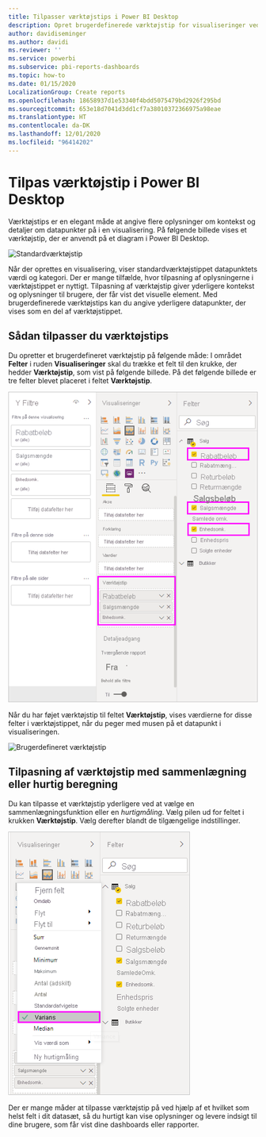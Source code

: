 ```yaml
---
title: Tilpasser værktøjstips i Power BI Desktop
description: Opret brugerdefinerede værktøjstip for visualiseringer ved hjælp af træk og slip
author: davidiseminger
ms.author: davidi
ms.reviewer: ''
ms.service: powerbi
ms.subservice: pbi-reports-dashboards
ms.topic: how-to
ms.date: 01/15/2020
LocalizationGroup: Create reports
ms.openlocfilehash: 18658937d1e53340f4bdd5075479bd2926f295bd
ms.sourcegitcommit: 653e18d7041d3dd1cf7a38010372366975a98eae
ms.translationtype: HT
ms.contentlocale: da-DK
ms.lasthandoff: 12/01/2020
ms.locfileid: "96414202"
---
```

# <a name="customize-tooltips-in-power-bi-desktop"></a>Tilpas værktøjstip i Power BI Desktop

Værktøjstips er en elegant måde at angive flere oplysninger om kontekst og detaljer om datapunkter på i en visualisering. På følgende billede vises et værktøjstip, der er anvendt på et diagram i Power BI Desktop.

![Standardværktøjstip](media/desktop-custom-tooltips/custom-tooltips-1.png)

Når der oprettes en visualisering, viser standardværktøjstippet datapunktets værdi og kategori. Der er mange tilfælde, hvor tilpasning af oplysningerne i værktøjstippet er nyttigt. Tilpasning af værktøjstip giver yderligere kontekst og oplysninger til brugere, der får vist det visuelle element. Med brugerdefinerede værktøjstips kan du angive yderligere datapunkter, der vises som en del af værktøjstippet.

## <a name="how-to-customize-tooltips"></a>Sådan tilpasser du værktøjstips

Du opretter et brugerdefineret værktøjstip på følgende måde: I området **Felter** i ruden **Visualiseringer** skal du trække et felt til den krukke, der hedder **Værktøjstip**, som vist på følgende billede. På det følgende billede er tre felter blevet placeret i feltet **Værktøjstip**.

![Tilføj felter til værktøjstip](media/desktop-custom-tooltips/custom-tooltips-2.png)

Når du har føjet værktøjstip til feltet **Værktøjstip**, vises værdierne for disse felter i værktøjstippet, når du peger med musen på et datapunkt i visualiseringen.

![Brugerdefineret værktøjstip](media/desktop-custom-tooltips/custom-tooltips-3.png)

## <a name="customizing-tooltips-with-aggregation-or-quick-measures"></a>Tilpasning af værktøjstip med sammenlægning eller hurtig beregning

Du kan tilpasse et værktøjstip yderligere ved at vælge en sammenlægningsfunktion eller en *hurtigmåling*. Vælg pilen ud for feltet i krukken **Værktøjstip**. Vælg derefter blandt de tilgængelige indstillinger.

![Værktøjstip med hurtigmåling](media/desktop-custom-tooltips/custom-tooltips-4.png)

Der er mange måder at tilpasse værktøjstip på ved hjælp af et hvilket som helst felt i dit datasæt, så du hurtigt kan vise oplysninger og levere indsigt til dine brugere, som får vist dine dashboards eller rapporter.
